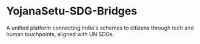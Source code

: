 # YojanaSetu-SDG-Bridges
A unified platform connecting India's schemes to citizens through tech and human touchpoints, aligned with UN SDGs.
